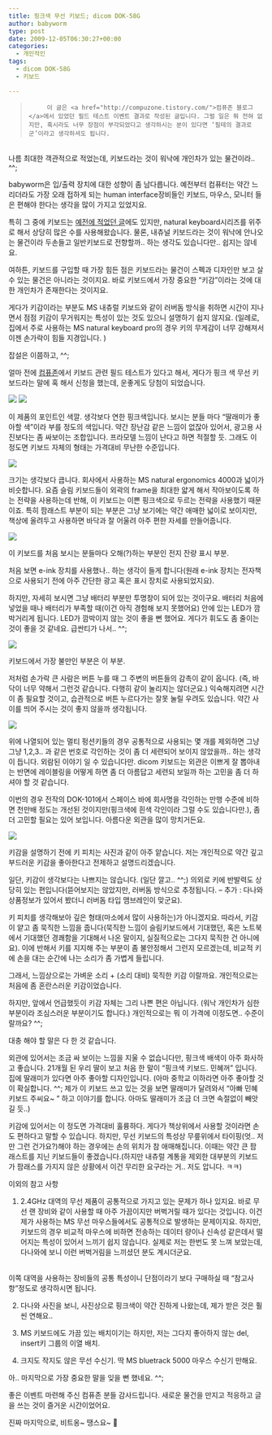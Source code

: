 ```yaml
---
title: 핑크색 무선 키보드; dicom DOK-58G
author: babyworm
type: post
date: 2009-12-05T06:30:27+00:00
categories:
  - 개인적인
tags:
  - dicom DOK-58G
  - 키보드

---
```

>          이 글은 <a href="http://compuzone.tistory.com/">컴퓨존 블로그</a>에서 있었던 필드 테스트 이벤트 결과로 작성된 글입니다. 그럴 일은 뭐 전혀 없지만, 혹시라도 너무 장점이 부각되었다고 생각하시는 분이 있다면 ‘필테의 결과로군’이라고 생각하셔도 됩니다.
<br>
나름 최대한 객관적으로 적었는데, 키보드라는 것이 워낙에 개인차가 있는 물건이라.. ^^;

babyworm은 입/출력 장치에 대한 성향이 좀 남다릅니다. 예전부터 컴퓨터는 약간 느리더라도 가장 오래 접하게 되는 human interface장비들인 키보드, 마우스, 모니터 들은 편해야 한다는 생각을 많이 가지고 있었지요.

특히 그 중에 키보드는 [예전에 적었던 글][1]에도 있지만, natural keyboard시리즈를 위주로 해서 상당히 많은 수를 사용해왔습니다. 물론, 내츄널 키보드라는 것이 워낙에 안나오는 물건이라 두손들고 일반키보드로 전향할까.. 하는 생각도 있습니다만.. 쉽지는 않네요.

여하튼, 키보드를 구입할 때 가장 힘든 점은 키보드라는 물건이 스펙과 디자인만 보고 살수 있는 물건은 아니라는 것이지요. 바로 키보드에서 가장 중요한 “키감”이라는 것에 대한 개인차가 존재한다는 것이지요.

게다가 키감이라는 부분도 MS 내츄럴 키보드와 같이 러버돔 방식을 취하면 시간이 지나면서 점점 키감이 무거워지는 특성이 있는 것도 있으니 설명하기 쉽지 않지요. (일례로, 집에서 주로 사용하는 MS natural keyboard pro의 경우 키의 무게감이 너무 강해져서 이젠 손가락이 힘들 지경입니다. )

잡설은 이쯤하고, ^^;

얼마 전에 [컴퓨존][2]에서 키보드 관련 필드 테스트가 있다고 해서, 게다가 핑크 색 무선 키보드라는 말에 혹 해서 신청을 했는데, 운좋게도 당첨이 되었습니다.

<img decoding="async" src="featured_IMG_2860.webp">

<img decoding="async" src="IMG_2861.webp">

이 제품의 포인트인 색깔. 생각보다 연한 핑크색입니다. 보시는 분들 마다 “딸래미가 좋아할 색”이라 부를 정도의 색입니다. 약간 장난감 같은 느낌이 없잖아 있어서, 광고용 사진보다는 좀 싸보이는 조합입니다. 프라모델 느낌이 난다고 하면 적절할 듯. 그래도 이 정도면 키보드 자체의 형태는 가격대비 무난한 수준입니다.

<img decoding="async" src="IMG_2886.webp" >

크기는 생각보다 큽니다. 회사에서 사용하는 MS natural ergonomics 4000과 넓이가 비슷합니다.
요즘 슬림 키보드들이 외곽의 frame을 최대한 얇게 해서 작아보이도록 하는 전략을 사용하는데 반해, 이 키보드는 이쁜 핑크색으로 두르는 전략을 사용했기 때문이죠. 특히 팜래스트 부분이 되는 부분은 그냥 보기에는 약간 애매한 넓이로 보이지만, 책상에 올려두고 사용하면 바닥과 잘 어울려 아주 편한 자세를 만들어줍니다.

<img decoding="async" src="IMG_2880.webp">

이 키보드를 처음 보시는 분들마다 오해(?)하는 부분인 전지 잔량 표시 부분.

처음 보면 e-ink 장치를 사용했나.. 하는 생각이 들게 합니다(원래 e-ink 장치는 전자책으로 사용되기 전에 아주 간단한 광고 혹은 표시 장치로 사용되었지요).

하지만, 자세히 보시면 그냥 배터리 부분만 투명창이 되어 있는 것이구요. 배터리 처음에 넣었을 때나 배터리가 부족할 때(이건 아직 경험해 보지 못했어요) 안에 있는 LED가 깜박거리게 됩니다. LED가 깜박이지 않는 것이 좋을 뻔 했어요. 게다가 휘도도 좀 줄이는 것이 좋을 것 같네요. 급싼티가 나서.. ^^;

<img decoding="async" src="IMG_2863.webp" >

키보드에서 가장 불만인 부분은 이 부분.

저처럼 손가락 큰 사람은 버튼 누를 때 그 주변의 버튼들의 감촉이 같이 옵니다. (즉, 바닥이 너무 약해서 그런것 같습니다. 다행히 같이 눌리지는 않더군요.) 익숙해지려면 시간이 좀 필요할 것이고, 습관적으로 버튼 누르다가는 잘못 눌릴 우려도 있습니다. 약간 사이를 띄어 주시는 것이 좋지 않을까 생각됩니다.

<img decoding="async" src="IMG_2864.webp">

위에 나열되어 있는 멀티 펑션키들의 경우 공통적으로 사용되는 몇 개를 제외하면 그냥 그냥 1,2,3.. 과 같은 번호로 각인하는 것이 좀 더 세련되어 보이지 않았을까.. 하는 생각이 듭니다. 외람된 이야기 일 수 있습니다만. dicom 키보드는 외관은 이쁘게 잘 뽑아내는 반면에 레이블링을 어떻게 하면 좀 더 아름답고 세련되 보일까 하는 고민을 좀 더 하셔야 할 것 같습니다.

이번의 경우 전작의 DOK-101에서 스페이스 바에 회사명을 각인하는 만행 수준에 비하면 천만배 정도는 개선된 것이지만(핑크색에 흰색 각인이라 그럴 수도 있습니다만.), 좀 더 고민할 필요는 있어 보입니다. 아름다운 외관을 많이 망치거든요.

<img decoding="async" src="IMG_2862.webp">

키감을 설명하기 전에 키 피치는 사진과 같이 아주 얕습니다. 저는 개인적으로 약간 깊고 부드러운 키감을 좋아한다고 전제하고 설명드리겠습니다.

일단, 키감이 생각보다는 나쁘지는 않습니다. (일단 깔고.. ^^;) 의외로 키에 반발력도 상당히 있는 편입니다(뜯어보지는 않았지만, 러버돔 방식으로 추정됩니다. – 추가 : 다나와 상품정보가 있어서 봤더니 러버돔 타입 맴브레인이 맞군요).

키 피치를 생각해보아 깊은 형태(마소에서 많이 사용하는)가 아니겠지요. 따라서, 키감이 얕고 좀 묵직한 느낌을 줍니다(묵직한 느낌이 슬림키보드에서 기대했던, 혹은 노트북에서 기대했던 경쾌함을 기대해서 나온 말이지, 실질적으로는 그다지 묵직한 건 아니에요). 이에 반해서 키를 지지해 주는 부분이 좀 불안정해서 그런지 모르겠는데, 비교적 키에 손을 대는 순간에 나는 소리가 좀 가볍게 들립니다.

그래서, 느낌상으로는 가벼운 소리 + (소리 대비) 묵직한 키감 이랄까요. 개인적으로는 처음에 좀 혼란스러운 키감이었습니다.

하지만, 앞에서 언급했듯이 키감 자체는 그리 나쁜 편은 아닙니다. (워낙 개인차가 심한 부분이라 조심스러운 부분이기도 합니다.) 개인적으로는 뭐 이 가격에 이정도면.. 수준이랄까요? ^^;

대충 해야 할 말은 다 한 것 같습니다.

외관에 있어서는 조금 싸 보이는 느낌을 지울 수 없습니다만, 핑크색 배색이 아주 화사하고 좋습니다. 21개월 된 우리 딸이 보고 처음 한 말이 “핑크색 키보드. 민혜꺼” 입니다. 집에 딸래미가 있다면 아주 좋아할 디자인입니다. (아마 중학교 이하라면 아주 좋아할 것이 확실합니다. ^^; 제가 이 키보드 쓰고 있는 것을 보면 딸래미가 달려와서 “아빠 민혜 키보드 주씨요~ ” 하고 이야기를 합니다. 아마도 딸래미가 조금 더 크면 속절없이 빼앗길 듯..)

키감에 있어서는 이 정도면 가격대비 훌륭하다. 게다가 책상위에서 사용할 것이라면 손도 편하다고 말할 수 있습니다. 하지만, 무선 키보드의 특성상 무릎위에서 타이핑(엇.. 저만 그런 건가요?)해야 하는 경우에는 손의 위치가 참 애매해집니다. 이때는 약간 큰 팜 래스트를 지닌 키보드들이 좋겠습니다.(하지만 내츄럴 계통을 제외한 대부분의 키보드가 팜래스를 가지지 않은 상황에서 이건 무리한 요구라는 거.. 저도 압니다. ㅋㅋ)

이외의 참고 사항

1. 2.4GHz 대역의 무선 제품이 공통적으로 가지고 있는 문제가 하나 있지요. 바로 무선 랜 장비와 같이 사용할 때 아주 가끔이지만 버벅거릴 때가 있다는 것입니다. 이건 제가 사용하는 MS 무선 마우스들에서도 공통적으로 발생하는 문제이지요. 하지만, 키보드의 경우 비교적 마우스에 비하면 전송하는 데이터 량이나 신속성 같은데서 떨어지는 특성이 있어서 느끼기 쉽지 않습니다. 실제로 저는 한번도 못 느껴 보았는데, 다나와에 보니 이런 버벅거림을 느끼셨던 분도 계시더군요.
<br>
이쪽 대역을 사용하는 장비들의 공통 특성이니 단점이라기 보다 구매하실 때 “참고사항”정도로 생각하시면 됩니다.

2. 다나와 사진을 보니, 사진상으로 핑크색이 약간 진하게 나왔는데, 제가 받은 것은 훨씬 연해요..

3. MS 키보드에도 가끔 있는 배치이기는 하지만, 저는 그다지 좋아하지 않는 del, insert키 그룹의 이열 배치.

4. 크지도 작지도 않은 무선 수신기. 딱 MS bluetrack 5000 마우스 수신기 만해요.

아.. 마지막으로 가장 중요한 말을 잊을 뻔 했네요. ^^;

좋은 이벤트 마련해 주신 컴퓨존 분들 감사드립니다. 새로운 물건을 만지고 적응하고 글을 쓰는 것이 즐거운 시간이었어요.

진짜 마지막으로, 비트옹~ 땡스요~ 🙂

 [1]: http://babyworm.net/tatter/103
 [2]: http://www.compuzone.co.kr
